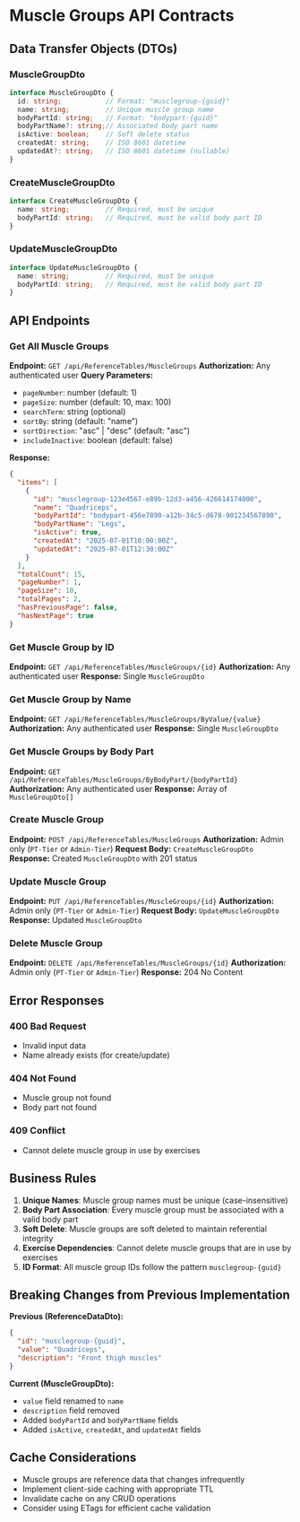 # Muscle Groups API Contracts

## Data Transfer Objects (DTOs)

### MuscleGroupDto
```typescript
interface MuscleGroupDto {
  id: string;           // Format: "musclegroup-{guid}"
  name: string;         // Unique muscle group name
  bodyPartId: string;   // Format: "bodypart-{guid}"
  bodyPartName?: string;// Associated body part name
  isActive: boolean;    // Soft delete status
  createdAt: string;    // ISO 8601 datetime
  updatedAt?: string;   // ISO 8601 datetime (nullable)
}
```

### CreateMuscleGroupDto
```typescript
interface CreateMuscleGroupDto {
  name: string;         // Required, must be unique
  bodyPartId: string;   // Required, must be valid body part ID
}
```

### UpdateMuscleGroupDto
```typescript
interface UpdateMuscleGroupDto {
  name: string;         // Required, must be unique
  bodyPartId: string;   // Required, must be valid body part ID
}
```

## API Endpoints

### Get All Muscle Groups
**Endpoint:** `GET /api/ReferenceTables/MuscleGroups`
**Authorization:** Any authenticated user
**Query Parameters:**
- `pageNumber`: number (default: 1)
- `pageSize`: number (default: 10, max: 100)
- `searchTerm`: string (optional)
- `sortBy`: string (default: "name")
- `sortDirection`: "asc" | "desc" (default: "asc")
- `includeInactive`: boolean (default: false)

**Response:**
```json
{
  "items": [
    {
      "id": "musclegroup-123e4567-e89b-12d3-a456-426614174000",
      "name": "Quadriceps",
      "bodyPartId": "bodypart-456e7890-a12b-34c5-d678-901234567890",
      "bodyPartName": "Legs",
      "isActive": true,
      "createdAt": "2025-07-01T10:00:00Z",
      "updatedAt": "2025-07-01T12:30:00Z"
    }
  ],
  "totalCount": 15,
  "pageNumber": 1,
  "pageSize": 10,
  "totalPages": 2,
  "hasPreviousPage": false,
  "hasNextPage": true
}
```

### Get Muscle Group by ID
**Endpoint:** `GET /api/ReferenceTables/MuscleGroups/{id}`
**Authorization:** Any authenticated user
**Response:** Single `MuscleGroupDto`

### Get Muscle Group by Name
**Endpoint:** `GET /api/ReferenceTables/MuscleGroups/ByValue/{value}`
**Authorization:** Any authenticated user
**Response:** Single `MuscleGroupDto`

### Get Muscle Groups by Body Part
**Endpoint:** `GET /api/ReferenceTables/MuscleGroups/ByBodyPart/{bodyPartId}`
**Authorization:** Any authenticated user
**Response:** Array of `MuscleGroupDto[]`

### Create Muscle Group
**Endpoint:** `POST /api/ReferenceTables/MuscleGroups`
**Authorization:** Admin only (`PT-Tier` or `Admin-Tier`)
**Request Body:** `CreateMuscleGroupDto`
**Response:** Created `MuscleGroupDto` with 201 status

### Update Muscle Group
**Endpoint:** `PUT /api/ReferenceTables/MuscleGroups/{id}`
**Authorization:** Admin only (`PT-Tier` or `Admin-Tier`)
**Request Body:** `UpdateMuscleGroupDto`
**Response:** Updated `MuscleGroupDto`

### Delete Muscle Group
**Endpoint:** `DELETE /api/ReferenceTables/MuscleGroups/{id}`
**Authorization:** Admin only (`PT-Tier` or `Admin-Tier`)
**Response:** 204 No Content

## Error Responses

### 400 Bad Request
- Invalid input data
- Name already exists (for create/update)

### 404 Not Found
- Muscle group not found
- Body part not found

### 409 Conflict
- Cannot delete muscle group in use by exercises

## Business Rules

1. **Unique Names**: Muscle group names must be unique (case-insensitive)
2. **Body Part Association**: Every muscle group must be associated with a valid body part
3. **Soft Delete**: Muscle groups are soft deleted to maintain referential integrity
4. **Exercise Dependencies**: Cannot delete muscle groups that are in use by exercises
5. **ID Format**: All muscle group IDs follow the pattern `musclegroup-{guid}`

## Breaking Changes from Previous Implementation

**Previous (ReferenceDataDto):**
```json
{
  "id": "musclegroup-{guid}",
  "value": "Quadriceps",
  "description": "Front thigh muscles"
}
```

**Current (MuscleGroupDto):**
- `value` field renamed to `name`
- `description` field removed
- Added `bodyPartId` and `bodyPartName` fields
- Added `isActive`, `createdAt`, and `updatedAt` fields

## Cache Considerations

- Muscle groups are reference data that changes infrequently
- Implement client-side caching with appropriate TTL
- Invalidate cache on any CRUD operations
- Consider using ETags for efficient cache validation